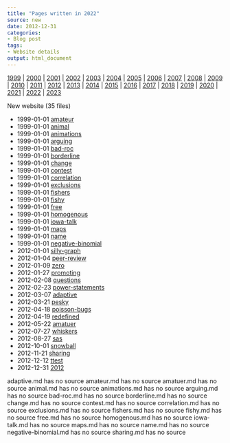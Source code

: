 ```yaml
---
title: "Pages written in 2022"
source: new
date: 2012-12-31
categories:
- Blog post
tags:
- Website details
output: html_document
---
```

 
[1999](http://new.pmean.com/1999/) | [2000](http://new.pmean.com/2000/) | [2001](http://new.pmean.com/2001/) | [2002](http://new.pmean.com/2002/) | [2003](http://new.pmean.com/2003/) | [2004](http://new.pmean.com/2004/) | [2005](http://new.pmean.com/2005/) | [2006](http://new.pmean.com/2006/) | [2007](http://new.pmean.com/2007/) | [2008](http://new.pmean.com/2008/) | [2009](http://new.pmean.com/2009/) | [2010](http://new.pmean.com/2010/) | [2011](http://new.pmean.com/2011/) | [2012](http://new.pmean.com/2012/) | [2013](http://new.pmean.com/2013/) | [2014](http://new.pmean.com/2014/) | [2015](http://new.pmean.com/2015/) | [2016](http://new.pmean.com/2016/) | [2017](http://new.pmean.com/2017/) | [2018](http://new.pmean.com/2018/) | [2019](http://new.pmean.com/2019/) | [2020](http://new.pmean.com/2020/) | [2021](http://new.pmean.com/2021/) | [2022](http://new.pmean.com/2022/) | [2023](http://new.pmean.com/2023/)
 
New website (35 files)
 
+ 1999-01-01 [amateur](http://new.pmean.com/amateur/)    
+ 1999-01-01 [animal](http://new.pmean.com/animal/)    
+ 1999-01-01 [animations](http://new.pmean.com/animations/)    
+ 1999-01-01 [arguing](http://new.pmean.com/arguing/)    
+ 1999-01-01 [bad-roc](http://new.pmean.com/bad-roc/)    
+ 1999-01-01 [borderline](http://new.pmean.com/borderline/)    
+ 1999-01-01 [change](http://new.pmean.com/change/)    
+ 1999-01-01 [contest](http://new.pmean.com/contest/)    
+ 1999-01-01 [correlation](http://new.pmean.com/correlation/)    
+ 1999-01-01 [exclusions](http://new.pmean.com/exclusions/)    
+ 1999-01-01 [fishers](http://new.pmean.com/fishers/)    
+ 1999-01-01 [fishy](http://new.pmean.com/fishy/)    
+ 1999-01-01 [free](http://new.pmean.com/free/)    
+ 1999-01-01 [homogenous](http://new.pmean.com/homogenous/)    
+ 1999-01-01 [iowa-talk](http://new.pmean.com/iowa-talk/)    
+ 1999-01-01 [maps](http://new.pmean.com/maps/)    
+ 1999-01-01 [name](http://new.pmean.com/name/)    
+ 1999-01-01 [negative-binomial](http://new.pmean.com/negative-binomial/)    
+ 2012-01-01 [silly-graph](http://new.pmean.com/silly-graph/)    
+ 2012-01-04 [peer-review](http://new.pmean.com/peer-review/)    
+ 2012-01-09 [zero](http://new.pmean.com/zero/)    
+ 2012-01-27 [promoting](http://new.pmean.com/promoting/)    
+ 2012-02-08 [questions](http://new.pmean.com/questions/)    
+ 2012-02-23 [power-statements](http://new.pmean.com/power-statements/)    
+ 2012-03-07 [adaptive](http://new.pmean.com/adaptive/)    
+ 2012-03-21 [pesky](http://new.pmean.com/pesky/)    
+ 2012-04-18 [poisson-bugs](http://new.pmean.com/poisson-bugs/)    
+ 2012-04-19 [redefined](http://new.pmean.com/redefined/)    
+ 2012-05-22 [amatuer](http://new.pmean.com/amatuer/)    
+ 2012-07-27 [whiskers](http://new.pmean.com/whiskers/)    
+ 2012-08-27 [sas](http://new.pmean.com/sas/)    
+ 2012-10-01 [snowball](http://new.pmean.com/snowball/)    
+ 2012-11-21 [sharing](http://new.pmean.com/sharing/)    
+ 2012-12-12 [ttest](http://new.pmean.com/ttest/)    
+ 2012-12-31 [2012](http://new.pmean.com/2012/)  
 
adaptive.md has no source
amateur.md has no source
amatuer.md has no source
animal.md has no source
animations.md has no source
arguing.md has no source
bad-roc.md has no source
borderline.md has no source
change.md has no source
contest.md has no source
correlation.md has no source
exclusions.md has no source
fishers.md has no source
fishy.md has no source
free.md has no source
homogenous.md has no source
iowa-talk.md has no source
maps.md has no source
name.md has no source
negative-binomial.md has no source
sharing.md has no source
